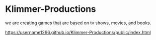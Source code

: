 # Klimmer-Productions
we are creating games that are based on tv shows, movies, and books.

https://username1296.github.io/Klimmer-Productions/public/index.html
